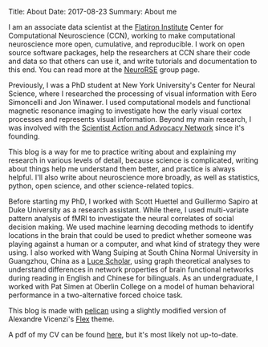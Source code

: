 Title: About
Date: 2017-08-23
Summary: About me

I am an associate data scientist at the [Flatiron
Institute](https://www.simonsfoundation.org/flatiron/) Center for
Computational Neuroscience (CCN), working to make computational
neuroscience more open, cumulative, and reproducible. I work on open
source software packages, help the researchers at CCN share their code
and data so that others can use it, and write tutorials and
documentation to this end. You can read more at the
[NeuroRSE](https://neurorse.flatironinstitute.org/) group page.

Previously, I was a PhD student at New York University's Center for
Neural Science, where I researched the processing of visual information
with Eero Simoncelli and Jon Winawer. I used computational models and
functional magnetic resonance imaging to investigate how the early
visual cortex processes and represents visual information. Beyond my
main research, I was involved with the [Scientist Action and Advocacy
Network](http://scaan.net/) since it's founding.

This blog is a way for me to practice writing about and explaining my
research in various levels of detail, because science is complicated,
writing about things help me understand them better, and practice is
always helpful. I'll also write about neuroscience more broadly, as well
as statistics, python, open science, and other science-related topics.

Before starting my PhD, I worked with Scott Huettel and Guillermo Sapiro
at Duke University as a research assistant. While there, I used
multi-variate pattern analysis of fMRI to investigate the neural
correlates of social decision making. We used machine learning decoding
methods to identify locations in the brain that could be used to predict
whether someone was playing against a human or a computer, and what kind
of strategy they were using. I also worked with Wang Suiping at South
China Normal University in Guangzhou, China as a [Luce
Scholar](http://www.hluce.org/lsprogram.aspx), using graph theoretical
analyses to understand differences in network properties of brain
functional networks during reading in English and Chinese for
bilinguals. As an undergraduate, I worked with Pat Simen at Oberlin
College on a model of human behavioral performance in a two-alternative
forced choice task.

This blog is made with [pelican](https://blog.getpelican.com/) using a
slightly modified version of Alexandre Vicenzi's
[Flex](https://github.com/alexandrevicenzi/Flex) theme.

A pdf of my CV can be found [here](../docs/CV.pdf), but it's most likely
not up-to-date.
